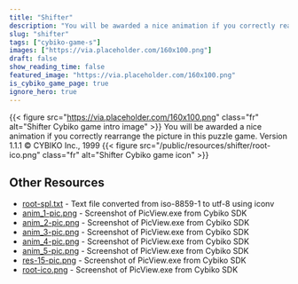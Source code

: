 ```yaml
---
title: "Shifter"
description: "You will be awarded a nice animation if you correctly rearrange the picture in this puzzle game.Version 1.1.1©  CYBIKO Inc., 1999 "
slug: "shifter"
tags: ["cybiko-game-s"]
images: ["https://via.placeholder.com/160x100.png"]
draft: false
show_reading_time: false
featured_image: "https://via.placeholder.com/160x100.png"
is_cybiko_game_page: true
ignore_hero: true
---
```

{{< figure src="https://via.placeholder.com/160x100.png" class="fr" alt="Shifter Cybiko game intro image" >}}
You will be awarded a nice animation if you correctly rearrange the picture in this puzzle game.
Version 1.1.1
©  CYBIKO Inc., 1999 {{< figure src="/public/resources/shifter/root-ico.png" class="fr" alt="Shifter Cybiko game icon" >}}

## Other Resources
* [root-spl.txt](/public/resources/shifter/root-spl.txt) - Text file converted from iso-8859-1 to utf-8 using iconv
* [anim_1-pic.png](/public/resources/shifter/anim_1-pic.png) - Screenshot of PicView.exe from Cybiko SDK
* [anim_2-pic.png](/public/resources/shifter/anim_2-pic.png) - Screenshot of PicView.exe from Cybiko SDK
* [anim_3-pic.png](/public/resources/shifter/anim_3-pic.png) - Screenshot of PicView.exe from Cybiko SDK
* [anim_4-pic.png](/public/resources/shifter/anim_4-pic.png) - Screenshot of PicView.exe from Cybiko SDK
* [anim_5-pic.png](/public/resources/shifter/anim_5-pic.png) - Screenshot of PicView.exe from Cybiko SDK
* [res-15-pic.png](/public/resources/shifter/res-15-pic.png) - Screenshot of PicView.exe from Cybiko SDK
* [root-ico.png](/public/resources/shifter/root-ico.png) - Screenshot of PicView.exe from Cybiko SDK
